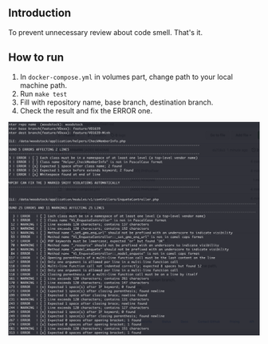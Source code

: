 ## Introduction
To prevent unnecessary review about code smell. That's it.

## How to run
1. In `docker-compose.yml` in volumes part, change path to your local machine path.
2. Run `make test`
3. Fill with repository name, base branch, destination branch.
4. Check the result and fix the ERROR one.

![Result](/src/images/result.png)

